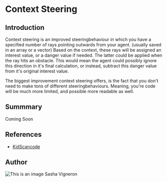 # Context Steering
## Introduction
Context steering is an improved steeringbehaviour in which you have a specified number of rays pointing outwards from your agent. (usually saved in an array or a vector)
Based on the context, these rays will be assigned an interest value, or a danger value if needed. The latter could be applied when the ray hits an obstacle. This would mean the agent could possibly ignore this direction in it's final calculation, or instead, subtract this danger value from it's original interest value.

The biggest improvement context steering offers, is the fact that you don't need to make tons of different steeringbehaviours.
Meaning, you're code will be much more limited, and possible more readable as well.

## Summmary
Coming Soon

## References
- [KidScancode](https://kidscancode.org/godot_recipes/ai/context_map/)

## Author
![This is an image](https://myoctocat.com/assets/images/base-octocat.svg)
Sasha Vigneron
